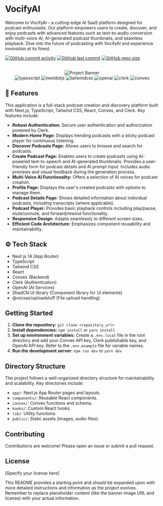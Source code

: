 # VocifyAI

Welcome to VocifyAI – a cutting-edge AI SaaS platform designed for podcast enthusiasts. Our platform empowers users to create, discover, and enjoy podcasts with advanced features such as text-to-audio conversion with multi-voice AI, AI-generated podcast thumbnails, and seamless playback. Dive into the future of podcasting with VocifyAI and experience innovation at its finest.

[![GitHub commit activity](https://img.shields.io/github/commit-activity/t/JohnnySonTrinh/voicifyai)](https://github.com/JohnnySonTrinh/voicifyai/commits/main)
[![GitHub last commit](https://img.shields.io/github/last-commit/JohnnySonTrinh/voicifyai)](https://github.com/JohnnySonTrinh/voicifyai/commits/main)
[![GitHub repo size](https://img.shields.io/github/repo-size/JohnnySonTrinh/voicifyai)](https://github.com/JohnnySonTrinh/voicifyai)

<div align="center">
  <br/>
      <img src="" alt="Project Banner"> <!-- Replace with actual banner image URL -->
    </a>
  <br/>

  <div>
    <img src="https://img.shields.io/badge/-Typescript-black?style=for-the-badge&logoColor=white&logo=typescript&color=3178C6" alt="typescript" />
    <img src="https://img.shields.io/badge/-Next_._JS-black?style=for-the-badge&logoColor=white&logo=nextdotjs&color=000000" alt="nextdotjs" />
    <img src="https://img.shields.io/badge/-Tailwind_CSS-black?style=for-the-badge&logoColor=white&logo=tailwindcss&color=06B6D4" alt="tailwindcss" />
    <img src="https://img.shields.io/badge/-OpenAI-black?style=for-the-badge&logoColor=white&logo=openai&color=412991" alt="openai" />
    <img src="https://img.shields.io/badge/-Clerk-black?style=for-the-badge&logoColor=white&logo=clerk&color=3178C6" alt="clerk" />
    <img src="https://img.shields.io/badge/-Convex-black?style=for-the-badge&logoColor=white&logo=convex&color=3178C6" alt="convex" />

  </div>
</div>

## 🔋 Features

This application is a full-stack podcast creation and discovery platform built with Next.js, TypeScript, Tailwind CSS, React, Convex, and Clerk.  Key features include:

* **Robust Authentication:** Secure user authentication and authorization powered by Clerk.
* **Modern Home Page:** Displays trending podcasts with a sticky podcast player for continuous listening.
* **Discover Podcasts Page:**  Allows users to browse and search for podcasts.
* **Create Podcast Page:**  Enables users to create podcasts using AI-powered text-to-speech and AI-generated thumbnails.  Provides a user-friendly form for podcast details and AI prompt input.  Includes audio previews and visual feedback during the generation process.
* **Multi-Voice AI Functionality:** Offers a selection of AI voices for podcast creation.
* **Profile Page:** Displays the user's created podcasts with options to manage them.
* **Podcast Details Page:** Shows detailed information about individual podcasts, including transcripts (where applicable).
* **Podcast Player:**  Provides basic playback controls including play/pause, mute/unmute, and forward/rewind functionality.
* **Responsive Design:** Adapts seamlessly to different screen sizes.
* **Efficient Code Architecture:**  Emphasizes component reusability and maintainability.


## ⚙️ Tech Stack

* Next.js 14 (App Router)
* TypeScript
* Tailwind CSS
* React
* Convex (Backend)
* Clerk (Authentication)
* OpenAI (AI Services)
* ShadCN UI library (Component library for UI elements)
* @xixixao/uploadstuff (File upload handling)


## Getting Started

1.  **Clone the repository:** `git clone <repository_url>`
2.  **Install dependencies:** `npm install` or `yarn install`
3.  **Set up environment variables:** Create a `.env.local` file in the root directory and add your Convex API key, Clerk publishable key, and OpenAI API key.  Refer to the `.env.example` file for variable names.
4.  **Run the development server:** `npm run dev` or `yarn dev`


## Directory Structure

The project follows a well-organized directory structure for maintainability and scalability. Key directories include:

*   `app/`: Next.js App Router pages and layouts.
*   `components/`: Reusable React components.
*   `convex/`: Convex functions and schema.
*   `hooks/`: Custom React hooks.
*   `lib/`: Utility functions.
*   `public/`: Static assets (images, audio files).


## Contributing

Contributions are welcome! Please open an issue or submit a pull request.


## License

[Specify your license here]


This README provides a starting point and should be expanded upon with more detailed instructions and information as the project evolves. Remember to replace placeholder content (like the banner image URL and license) with your actual information.
